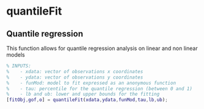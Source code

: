 # quantileFit

## Quantile regression
This function allows for quantile regression analysis on linear and non linear models

```MATLAB
% INPUTS:
%    - xdata: vector of observations x coordinates
%    - ydata: vector of observations y coordinates
%    - funMod: model to fit expressed as an anonymous function
%    - tau: percentile for the quantile regression (between 0 and 1)
%    - lb and ub: lower and upper bounds for the fitting
[fitObj,gof,o] = quantileFit(xdata,ydata,funMod,tau,lb,ub);
```

